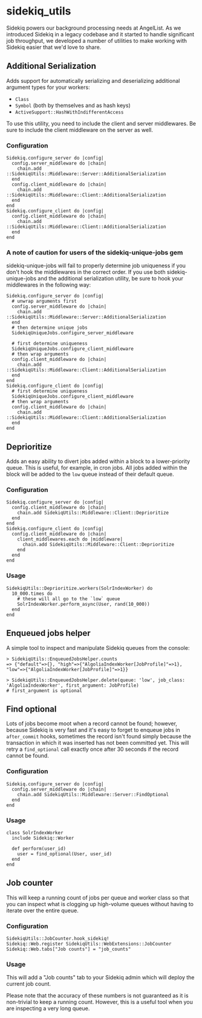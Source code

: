 # sidekiq_utils
Sidekiq powers our background processing needs at AngelList. As we introduced Sidekiq in a legacy codebase and it started to handle significant job throughput, we developed a number of utilities to make working with Sidekiq easier that we'd love to share.

## Additional Serialization

Adds support for automatically serializing and deserializing additional argument types for your workers:
* `Class`
* `Symbol` (both by themselves and as hash keys)
* `ActiveSupport::HashWithIndifferentAccess`

To use this utility, you need to include the client and server middlewares. Be sure to include the client middleware on the server as well.

### Configuration
```
Sidekiq.configure_server do |config|
  config.server_middleware do |chain|
    chain.add ::SidekiqUtils::Middleware::Server::AdditionalSerialization
  end
  config.client_middleware do |chain|
    chain.add ::SidekiqUtils::Middleware::Client::AdditionalSerialization
  end
end
Sidekiq.configure_client do |config|
  config.client_middleware do |chain|
    chain.add ::SidekiqUtils::Middleware::Client::AdditionalSerialization
  end
end
```

### A note of caution for users of the sidekiq-unique-jobs gem

sidekiq-unique-jobs will fail to properly determine job uniqueness if you don't hook the middlewares in the correct order. If you use both sidekiq-unique-jobs and the additional serialization utility, be sure to hook your middlewares in the following way:
```
Sidekiq.configure_server do |config|
  # unwrap arguments first
  config.server_middleware do |chain|
    chain.add ::SidekiqUtils::Middleware::Server::AdditionalSerialization
  end
  # then determine unique jobs
  SidekiqUniqueJobs.configure_server_middleware

  # first determine uniqueness
  SidekiqUniqueJobs.configure_client_middleware
  # then wrap arguments
  config.client_middleware do |chain|
    chain.add ::SidekiqUtils::Middleware::Client::AdditionalSerialization
  end
end
Sidekiq.configure_client do |config|
  # first determine uniqueness
  SidekiqUniqueJobs.configure_client_middleware
  # then wrap arguments
  config.client_middleware do |chain|
    chain.add ::SidekiqUtils::Middleware::Client::AdditionalSerialization
  end
end
```

## Deprioritize

Adds an easy ability to divert jobs added within a block to a lower-priority queue. This is useful, for example, in cron jobs. All jobs added within the block will be added to the `low` queue instead of their default queue.

### Configuration

```
Sidekiq.configure_server do |config|
  config.client_middleware do |chain|
    chain.add SidekiqUtils::Middleware::Client::Deprioritize
  end
end
Sidekiq.configure_client do |config|
  config.client_middleware do |chain|
    client_middlewares.each do |middleware|
      chain.add SidekiqUtils::Middleware::Client::Deprioritize
    end
  end
end
```

### Usage

```
SidekiqUtils::Deprioritize.workers(SolrIndexWorker) do
  10_000.times do
    # these will all go to the `low` queue
    SolrIndexWorker.perform_async(User, rand(10_000))
  end
end
```

## Enqueued jobs helper

A simple tool to inspect and manipulate Sidekiq queues from the console:

```
> SidekiqUtils::EnqueuedJobsHelper.counts
=> {"default"=>{}, "high"=>{"AlgoliaIndexWorker[JobProfile]"=>1}, "low"=>{"AlgoliaIndexWorker[JobProfile]"=>1}}

> SidekiqUtils::EnqueuedJobsHelper.delete(queue: 'low', job_class: 'AlgoliaIndexWorker', first_argument: JobProfile)
# first_argument is optional
```

## Find optional

Lots of jobs become moot when a record cannot be found; however, because Sidekiq is very fast and it's easy to forget to enqueue jobs in `after_commit` hooks, sometimes the record isn't found simply because the transaction in which it was inserted has not been committed yet. This will retry a `find_optional` call exactly once after 30 seconds if the record cannot be found.

### Configuration

```
Sidekiq.configure_server do |config|
  config.server_middleware do |chain|
    chain.add SidekiqUtils::Middleware::Server::FindOptional
  end
end
```

### Usage

```
class SolrIndexWorker
  include Sidekiq::Worker
  
  def perform(user_id)
    user = find_optional(User, user_id)
  end
end
```

## Job counter

This will keep a running count of jobs per queue and worker class so that you can inspect what is clogging up high-volume queues without having to iterate over the entire queue.

### Configuration

```
SidekiqUtils::JobCounter.hook_sidekiq!
Sidekiq::Web.register SidekiqUtils::WebExtensions::JobCounter
Sidekiq::Web.tabs["Job counts"] = "job_counts"
```

### Usage

This will add a "Job counts" tab to your Sidekiq admin which will deploy the current job count.

Please note that the accuracy of these numbers is not guaranteed as it is non-trivial to keep a running count. However, this is a useful tool when you are inspecting a very long queue.
